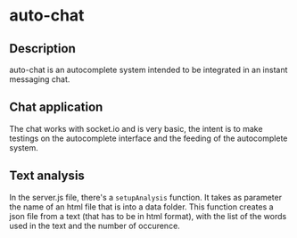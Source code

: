 # auto-chat

## Description
auto-chat is an autocomplete system intended to be integrated in an instant messaging chat.

## Chat application
The chat works with socket.io and is very basic, the intent is to make testings on the autocomplete interface and the feeding of the autocomplete system.

## Text analysis
In the server.js file, there's a `setupAnalysis` function. It takes as parameter the name of an html file that is into a data folder.
This function creates a json file from a text (that has to be in html format), with the list of the words used in the text and the number of occurence.



